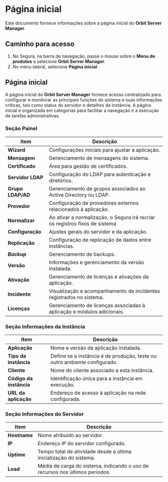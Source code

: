 # Página inicial

Este documento fornece informações sobre a página inicial do **Orbit Server Manager**.

## Caminho para acesso

1. No Segura, na barra de navegação, passe o mouse sobre o **Menu de produtos** e selecione **Orbit Server Manager**.  
2. No menu lateral, selecione **Página inicial**.

## Página inicial

A página inicial do **Orbit Server Manager** fornece acesso centralizado para configurar e monitorar as principais funções do sistema e suas informações críticas, tais como status do servidor e detalhes da instância. A página inicial é organizada em categorias para facilitar a navegação e a execução de tarefas administrativas.

### Seção Painel

| Item | Descrição |
| ----- | ----- |
| **Wizard** | Configurações iniciais para ajustar a aplicação. |
| **Mensagem** | Gerenciamento de mensagens do sistema. |
| **Certificado** | Área para gestão de certificados. |
| **Servidor LDAP** | Configuração do LDAP para autenticação e diretórios. |
| **Grupo LDAP/AD** | Gerenciamento de grupos associados ao Active Directory ou LDAP. |
| **Provedor** | Configuração de provedores externos relacionados à aplicação. |
| **Normalizar** | Ao ativar a normalização, o Segura irá recriar os registros fixos de sistema |
| **Configuração** | Ajustes gerais do servidor e da aplicação. |
| **Replicação** | Configuração de replicação de dados entre instâncias. |
| ***Backup*** | Gerenciamento de backups. |
| **Versão** | Informações e gerenciamento da versão instalada. |
| **Ativação** | Gerenciamento de licenças e ativações da aplicação. |
| **Incidente** | Visualização e acompanhamento de incidentes registrados no sistema. |
| **Licenças** | Gerenciamento de licenças associadas à aplicação e módulos adicionais. |

### Seção Informações da Instância

| Item | Descrição |
| ----- | ----- |
| **Aplicação** | Nome e versão da aplicação instalada. |
| **Tipo da instância** | Define se a instância é de produção, teste ou outro ambiente configurado. |
| **Cliente** | Nome do cliente associado a esta instância. |
| **Código da instância** | Identificação única para a instância em execução. |
| **URL da aplicação** | Endereço de acesso à aplicação na rede configurada. |

### Seção Informações do Servidor

| Item | Descrição |
| ----- | ----- |
| **Hostname** | Nome atribuído ao servidor. |
| **IP** | Endereço IP do servidor configurado. |
| **Uptime** | Tempo total de atividade desde a última inicialização do sistema. |
| **Load** | Média de carga do sistema, indicando o uso de recursos nos últimos períodos. |

